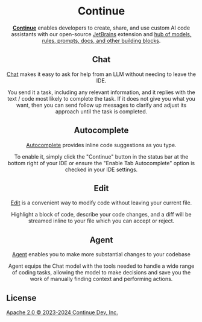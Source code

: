 <!-- Plugin description -->

<h1 align="center">Continue</h1>

<div align="center">

[**Continue**](https://docs.continue613.dev) enables developers to create, share, and use custom AI code assistants with our open-source [JetBrains](https://plugins.jetbrains.com/plugin/22707-continue-extension) extension and [hub of models, rules, prompts, docs, and other building blocks](https://hub.continue613.dev).

</div>

<div align="center">

## Chat

[Chat](https://continue613.dev/docs/chat/how-to-use-it) makes it easy to ask for help from an LLM without needing to leave the IDE.

You send it a task, including any relevant information, and it replies with the text / code most likely to complete the task. If it does not give you what you want, then you can send follow up messages to clarify and adjust its approach until the task is completed.

## Autocomplete

[Autocomplete](https://continue613.dev/docs/autocomplete/how-to-use-it) provides inline code suggestions as you type.

To enable it, simply click the "Continue" button in the status bar at the bottom right of your IDE or ensure the "Enable Tab Autocomplete" option is checked in your IDE settings.

## Edit

[Edit](https://continue613.dev/docs/edit/how-to-use-it) is a convenient way to modify code without leaving your current file.

Highlight a block of code, describe your code changes, and a diff will be streamed inline to your file which you can accept or reject.

## Agent

[Agent](https://continue613.dev/docs/agent/how-to-use-it) enables you to make more substantial changes to your codebase

Agent equips the Chat model with the tools needed to handle a wide range of coding tasks, allowing the model to make decisions and save you the work of manually finding context and performing actions.

</div>

## License

[Apache 2.0 © 2023-2024 Continue Dev, Inc.](./LICENSE)

<!-- Plugin description end -->
